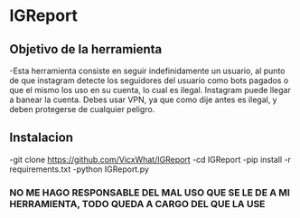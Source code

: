 # IGReport
## Objetivo de la herramienta
-Esta herramienta consiste en seguir indefinidamente un usuario, al punto de que instagram detecte los seguidores del usuario como bots pagados o que el mismo los uso en su cuenta, lo cual es ilegal. Instagram puede llegar a banear la cuenta. Debes usar VPN, ya que como dije antes es ilegal, y deben protegerse de cualquier peligro.

## Instalacion
-git clone https://github.com/VicxWhat/IGReport
-cd IGReport
-pip install -r requirements.txt
-python IGReport.py

### NO ME HAGO RESPONSABLE DEL MAL USO QUE SE LE DE A MI HERRAMIENTA, TODO QUEDA A CARGO DEL QUE LA USE

